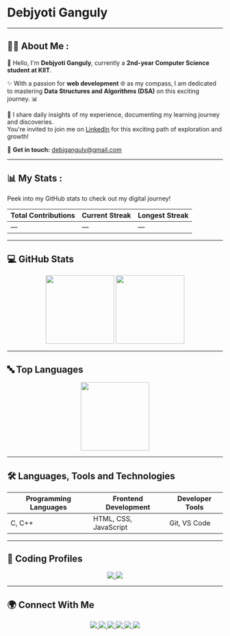 # Debjyoti Ganguly

---

## 👨‍💻 About Me :
🌱 Hello, I'm **Debjyoti Ganguly**, currently a **2nd-year Computer Science student at KIIT**.

✨ With a passion for **web development** 🌐 as my compass, I am dedicated to mastering **Data Structures and Algorithms (DSA)** on this exciting journey. 📊

📅 I share daily insights of my experience, documenting my learning journey and discoveries.  
You're invited to join me on [LinkedIn](https://linkedin.com/in/debjganguly) for this exciting path of exploration and growth!

📧 **Get in touch:** [debjganguly@gmail.com](mailto:debjganguly@gmail.com)

---

## 📊 My Stats :
Peek into my GitHub stats to check out my digital journey!

<div align="center">

| **Total Contributions** | **Current Streak** | **Longest Streak** |
|------------------------|--------------------|--------------------|
| —                      | —                  | —                  |

</div>

---

## 💻 GitHub Stats

<p align="center">
  <img src="https://github-readme-stats.vercel.app/api?username=debjganguly&show_icons=true&theme=tokyonight&hide_border=true" height="160px"/>
  <img src="https://github-readme-streak-stats.herokuapp.com?user=debjganguly&theme=tokyonight&hide_border=true" height="160px"/>
</p>

---

## 🔤 Top Languages

<p align="center">
  <img src="https://github-readme-stats.vercel.app/api/top-langs/?username=debjganguly&layout=compact&theme=tokyonight&hide_border=true" height="160px"/>
</p>

---

## 🛠 Languages, Tools and Technologies

| **Programming Languages** | **Frontend Development** | **Developer Tools** |
|---------------------------|---------------------------|----------------------|
| C, C++                    | HTML, CSS, JavaScript     | Git, VS Code         |

---

## 🎯 Coding Profiles
<p align="center">
  <a href="https://leetcode.com/debjganguly">
    <img src="https://img.shields.io/badge/LeetCode-FFA116?style=for-the-badge&logo=leetcode&logoColor=black" />
  </a>
  <a href="https://www.geeksforgeeks.org/user/debjganguly">
    <img src="https://img.shields.io/badge/GeeksforGeeks-0F9D58?style=for-the-badge&logo=geeksforgeeks&logoColor=white" />
  </a>
</p>

---

## 🌍 Connect With Me
<p align="center">
  <a href="https://github.com/debjganguly">
    <img src="https://img.shields.io/badge/GitHub-181717?style=for-the-badge&logo=github&logoColor=white" />
  </a>
  <a href="https://linkedin.com/in/debjganguly">
    <img src="https://img.shields.io/badge/LinkedIn-0077B5?style=for-the-badge&logo=linkedin&logoColor=white" />
  </a>
  <a href="mailto:debjganguly@gmail.com">
    <img src="https://img.shields.io/badge/Gmail-D14836?style=for-the-badge&logo=gmail&logoColor=white" />
  </a>
  <a href="https://instagram.com/debjganguly">
    <img src="https://img.shields.io/badge/Instagram-E4405F?style=for-the-badge&logo=instagram&logoColor=white" />
  </a>
  <a href="https://facebook.com/debjganguly">
    <img src="https://img.shields.io/badge/Facebook-1877F2?style=for-the-badge&logo=facebook&logoColor=white" />
  </a>
  <a href="https://twitter.com/debjganguly">
    <img src="https://img.shields.io/badge/Twitter-1DA1F2?style=for-the-badge&logo=twitter&logoColor=white" />
  </a>
</p>